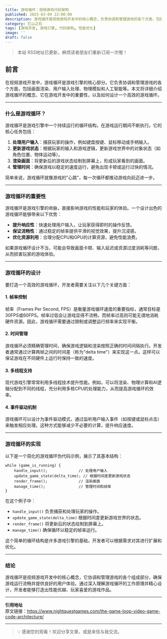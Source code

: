```yaml
---
title: 游戏循环：视频游戏代码架构
published: 2025-03-09 22:00:00
description: 游戏循环是视频游戏开发中的核心概念，负责协调和管理游戏的各个方面，包括画面渲染、用户输入处理、物理模拟和人工智能等。本文详细介绍游戏循环的概念、重要性及如何设计一个高效的游戏循环。
category: 它山之石
tags: [游戏开发, 游戏引擎, 代码架构, 性能优化]
image: ''
draft: false
---
```


> 本站 RSS地址已更新，麻烦读者朋友们重新订阅一次喔！

## 前言

在视频游戏开发中，游戏循环是游戏引擎的核心部分。它负责协调和管理游戏的各个方面，包括画面渲染、用户输入处理、物理模拟和人工智能等。本文将详细介绍游戏循环的概念、它在游戏开发中的重要性，以及如何设计一个高效的游戏循环。

---

### 什么是游戏循环？

游戏循环是游戏引擎中一个持续运行的循环结构，在游戏运行期间不断执行。它的核心任务包括：

1. **处理用户输入**：捕获玩家的操作，例如键盘按键、鼠标移动或手柄输入。
2. **更新游戏状态**：根据玩家的输入和游戏逻辑，更新游戏世界中的对象状态（如角色位置、物体运动等）。
3. **渲染画面**：将更新后的游戏状态绘制到屏幕上，形成玩家看到的画面。
4. **管理时间**：确保游戏以稳定的速度运行，避免出现卡顿或运行过快的情况。

简单来说，游戏循环就像游戏的"心跳"，每一次循环都推动游戏向前迈进一步。

---

### 游戏循环的重要性

游戏循环是游戏引擎的命脉，直接影响游戏的性能和玩家的体验。一个设计出色的游戏循环能够带来以下优势：

- **提升响应性**：快速处理用户输入，让玩家获得即时的操作反馈。
- **保证流畅性**：通过稳定的帧率提供平滑的视觉效果，提升沉浸感。
- **优化资源利用**：合理分配CPU和GPU的计算资源，避免性能浪费。

如果游戏循环设计不当，可能会导致画面卡顿、输入延迟或资源过度消耗等问题，从而损害玩家的游戏体验。

---

### 游戏循环的设计

要打造一个高效的游戏循环，开发者需要关注以下几个关键方面：

#### 1. 帧率控制

帧率（Frames Per Second, FPS）是衡量游戏循环速度的重要指标，通常目标是30FPS或60FPS。帧率过低会让游戏显得不流畅，而帧率过高则可能无谓地消耗硬件资源。因此，游戏循环需要通过限制或调整运行频率来实现平衡。

#### 2. 时间管理

游戏循环必须精确管理时间，确保游戏逻辑和渲染按照正确的时间间隔执行。开发者通常通过计算两帧之间的时间差（称为"delta time"）来实现这一点。这样可以保证游戏在不同硬件上运行时保持一致的速度。

#### 3. 多线程支持

现代游戏引擎常常利用多线程技术提升性能。例如，可以将渲染、物理计算和AI逻辑分配到不同的线程，充分利用多核CPU的处理能力，从而提高游戏循环的效率。

#### 4. 事件驱动机制

游戏循环可以设计为事件驱动模式，通过监听用户输入事件（如按键或鼠标点击）来触发相应处理。这种方式能够减少不必要的计算，提升响应速度。

---

### 游戏循环的实现

以下是一个简化的游戏循环伪代码示例，展示了其基本结构：

```pseudocode
while (game_is_running) {
    handle_input();              // 处理用户输入
    update_game_state(delta_time); // 根据时间差更新游戏状态
    render_frame();              // 渲染画面
    manage_time();               // 管理时间和帧率
}
```

在这个例子中：

- `handle_input()` 负责捕获和处理玩家的操作。
- `update_game_state(delta_time)` 根据时间差更新游戏世界的状态。
- `render_frame()` 将更新后的状态绘制到屏幕上。
- `manage_time()` 确保循环以稳定的帧率运行。

这个简单的循环结构是许多游戏引擎的基础，开发者可以根据需求对其进行扩展和优化。

---

### 结论

游戏循环是视频游戏开发中的核心概念，它协调和管理游戏的各个组成部分，确保游戏运行流畅并提供良好的用户体验。通过深入理解游戏循环的工作原理并精心设计，开发者能够打造出性能优越、玩家喜爱的游戏作品。

---

**引用地址**  
原文链接：https://www.nightquestgames.com/the-game-loop-video-game-code-architecture/

---

> 💡 感谢您的观看！欢迎分享文章，或是来信与我交流。
